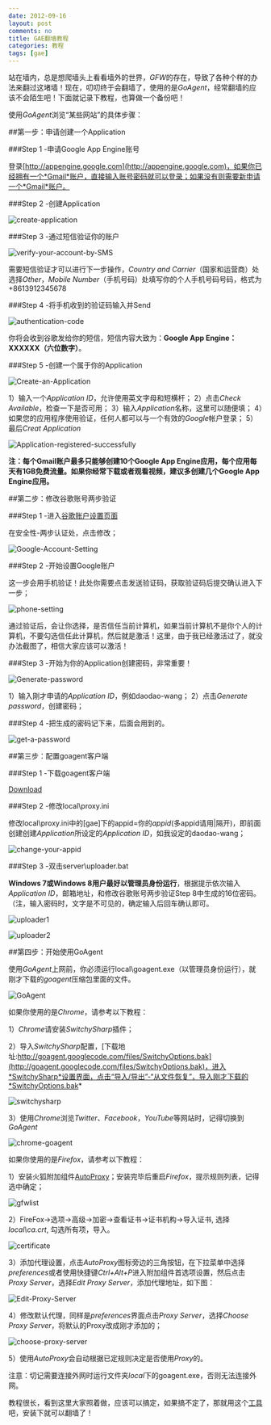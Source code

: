 ```yaml
---
date: 2012-09-16
layout: post
comments: no
title: GAE翻墙教程
categories: 教程
tags: [gae]
---
```


站在墙内，总是想爬墙头上看看墙外的世界，*GFW*的存在，导致了各种个样的办法来翻过这堵墙！现在，叨叨终于会翻墙了，使用的是*GoAgent*，经常翻墙的应该不会陌生吧！下面就记录下教程，也算做一个备份吧！

使用*GoAgent*浏览“某些网站”的具体步骤：

##第一步：申请创建一个Application

###Step 1 -申请Google App Engine账号

登录[http://appengine.google.com](http://appengine.google.com)，如果你已经拥有一个*Gmail*账户，直接输入账号密码就可以登录；如果没有则需要新申请一个*Gmail*账户。

###Step 2 -创建Application

![create-application](/uploads/2012/09/create-application.jpg)

###Step 3 -通过短信验证你的账户

![verify-your-account-by-SMS](/uploads/2012/09/verify-your-account-by-SMS.jpg)

需要短信验证才可以进行下一步操作，*Country and Carrier*（国家和运营商）处选择*Other*，*Mobile Number*（手机号码）处填写你的个人手机号码号码，格式为+8613912345678

###Step 4 -将手机收到的验证码输入并Send

![authentication-code](/uploads/2012/09/authentication-code.jpg)

你将会收到谷歌发给你的短信，短信内容大致为：**Google App Engine：XXXXXX（六位数字）**。

###Step 5 -创建一个属于你的Application

![Create-an-Application](/uploads/2012/09/Create-an-Application.jpg)

1）输入一个*Application ID*，允许使用英文字母和短横杆；
2）点击*Check Available*，检查一下是否可用；
3）输入*Application*名称，这里可以随便填；
4）如果您的应用程序使用验证，任何人都可以与一个有效的*Google*帐户登录；
5）最后*Creat Application*

![Application-registered-successfully](/uploads/2012/09/Application-registered-successfully.jpg)

**注：每个Gmail账户最多只能够创建10个Google App Engine应用，每个应用每天有1GB免费流量。如果你经常下载或者观看视频，建议多创建几个Google App Engine应用。**

##第二步：修改谷歌账号两步验证

###Step 1 -进入[谷歌账户设置页面](https://www.google.com/settings)

在安全性-两步认证处，点击修改；

![Google-Account-Setting](/uploads/2012/09/Google-Account-Setting.jpg)

###Step 2 -开始设置Google账户

这一步会用手机验证！此处你需要点击发送验证码，获取验证码后提交确认进入下一步；

![phone-setting](/uploads/2012/09/phone-setting.jpg)

通过验证后，会让你选择，是否信任当前计算机，如果当前计算机不是你个人的计算机，不要勾选信任此计算机，然后就是激活！这里，由于我已经激活过了，就没办法截图了，相信大家应该可以激活！

###Step 3 -开始为你的Application创建密码，非常重要！

![Generate-password](/uploads/2012/09/Generate-password.jpg)

1）输入刚才申请的*Application ID*，例如daodao-wang；
2）点击*Generate password*，创建密码；

###Step 4 -把生成的密码记下来，后面会用到的。

![get-a-password](/uploads/2012/09/get-a-password.jpg)

##第三步：配置goagent客户端

###Step 1 -下载goagent客户端

[Download](http://code.google.com/p/goagent/)

###Step 2 -修改local\proxy.ini

修改local\proxy.ini中的[gae]下的appid=你的*appid*(多appid请用|隔开)，即前面创建创建*Application*所设定的*Application ID*，如我设定的daodao-wang；

![change-your-appid](/uploads/2012/09/change-your-appid.jpg)

###Step 3 -双击server\uploader.bat

**Windows 7或Windows 8用户最好以管理员身份运行**，根据提示依次输入*Application ID*，邮箱地址，和修改谷歌账号两步验证Step 8中生成的16位密码。（注，输入密码时，文字是不可见的，确定输入后回车确认即可。

![uploader1](/uploads/2012/09/uploader1.jpg)

![uploader2](/uploads/2012/09/uploader2.jpg)

##第四步：开始使用GoAgent

使用*GoAgent*上网前，你必须运行local\goagent.exe（以管理员身份运行），就刚才下载的*goagent*压缩包里面的文件。

![GoAgent](/uploads/2012/09/GoAgent.jpg)

如果你使用的是*Chrome*，请参考以下教程：

1）*Chrome*请安装*SwitchySharp*插件；

2）导入*SwitchySharp*配置，[下载地址:http://goagent.googlecode.com/files/SwitchyOptions.bak](http://goagent.googlecode.com/files/SwitchyOptions.bak)，进入*SwitchySharp*设置界面，点击“导入/导出”-“从文件恢复”，导入刚才下载的*SwitchyOptions.bak*

![switchysharp](/uploads/2012/09/switchysharp.jpg)

3）使用*Chrome*浏览*Twitter*、*Facebook*，*YouTube*等网站时，记得切换到*GoAgent*

![chrome-goagent](/uploads/2012/09/chrome-goagent.jpg)

如果你使用的是*Firefox*，请参考以下教程：

1）安装火狐附加组件[AutoProxy](https://addons.mozilla.org/zh-cn/firefox/addon/autoproxy/)；安装完毕后重启*Firefox*，提示规则列表，记得选中确定；

![gfwlist](/uploads/2012/09/gfwlist.jpg)

2）FireFox->选项->高级->加密->查看证书->证书机构->导入证书, 选择*local\ca.crt*, 勾选所有项，导入。

![certificate](/uploads/2012/09/certificate.jpg)

3）添加代理设置，点击*AutoProxy*图标旁边的三角按钮，在下拉菜单中选择*preferences*或者使用快捷键*Ctrl+Alt+P*进入附加组件首选项设置，然后点击*Proxy Server*，选择*Edit Proxy Server*，添加代理地址，如下图：

![Edit-Proxy-Server](/uploads/2012/09/Edit-Proxy-Server.jpg)

4）修改默认代理，同样是*preferences*界面点击*Proxy Server*，选择*Choose Proxy Server*，将默认的Proxy改成刚才添加的；

![choose-proxy-server](/uploads/2012/09/choose-proxy-server.jpg)

5）使用*AutoProxy*会自动根据已定规则决定是否使用*Proxy*的。

注意：切记需要连接外网时运行文件夹*local*下的goagent.exe，否则无法连接外网。

教程很长，看到这里大家照着做，应该可以搞定，如果搞不定了，那就用这个[工具](https://code.google.com/p/icefox/)吧，安装下就可以翻墙了！